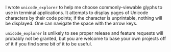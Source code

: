 I wrote `unicode_explorer` to help me choose commonly-viewable glyphs to use in terminal applications.  It attempts to display pages of Unicode characters by their code points; if the character is unprintable, nothing will be displayed.  One can navigate the space with the arrow keys.

`unicode_explorer` is unlikely to see proper release and feature requests will probably not be granted, but you are welcome to base your own projects off of it if you find some bit of it to be useful.
